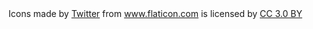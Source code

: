 <div>
  Icons made by 
  <a href="https://www.flaticon.com/authors/twitter" title="Twitter">Twitter</a>
  from <a href="https://www.flaticon.com/" title="Flaticon">www.flaticon.com</a>
  is licensed by <a href="http://creativecommons.org/licenses/by/3.0/" title="Creative Commons BY 3.0" target="_blank">CC 3.0 BY</a>
</div>

